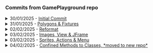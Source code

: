 <h3>Commits from GamePlayground repo</h3>
<details>
  <summary>30/01/2025 - <a href="https://github.com/A1exSm/GamePlayground/commit/d55320c243c27dc3dc19cf69b1122e42e800d7db" target="_blank">Initial Commit</a></summary>
  <p>No details (check other ones)</p>
</details>

<details>
  <summary>31/01/2025 - <a href="https://github.com/A1exSm/GamePlayground/commit/366571c3cd416b61fb4a0390a0786c9cc68f42b9" target="_blank">Polygons & Fixtures</a></summary>
  <p>
  + polygon<br>
  + player fixtures<br>
  / altered input override functions<br>
  + population function<br>
  + various changes
</p>
  
</details>
<details>
  <summary>02/02/2025 - <a href="https://github.com/A1exSm/GamePlayground/commit/aa8f0939cc793c3a044bb1089ac078ce9c2bd9bd" target="_blank">Reformat</a></summary>
  <p>
    / removed temp movement functions, re-introduced my one.
  </p>
</details>

<details>
  <summary>03/02/2025 - <a href="https://github.com/A1exSm/GamePlayground/commit/8df1ae49c820b2c5f6424f7d887d0e844164d8ab" target="_blank">Images, View & JFrame</a></summary>
  <p>
    / GameView class to handle UserView setup instead of viewSetup() method<br>
    / GameFrame class to handle JFrame setup instead of setupJFrame() method<br>
    - removed setupJFrame() & viewSetup() along with setup method section due to above two changes.<br>
    + background image<br>
    + player image<br>
    / images are not mine :)
  </p>
</details>

<details>
  <summary>03/02/2025 - <a href="https://github.com/A1exSm/GamePlayground/commit/b370221fa2db782d79be3fd773d372106135c9ea" target="_blank">Sprites, Actions & Menu</a></summary>
  <p>
    + Player class to extent walker, added left and right icon support & implementation.<br>
    + trampoline class<br>
    + timer for game time<br>
    / potential asset repository: https://kenney.nl<br>
    + open source gif sprites from various sources, converted from sprite sheets.<br>
    + game menu class to handle settings, only present setting as of right now is pause with a shortcut of ctrl + p<br>
    + game.animation direction and file based of player's velocity, if the player has a non-zero y-velocity the player game.animation falls/jumps accordingly to the x-direction. This is using stepListener.<br>
    + game remembers what position the player is facing and sets idle game.animation in that direction.<br>
    + timer to stop the attack gif 0.8s after execution<br>
    / gifs seem to be cached in memory and un-paused (I think this is the issue) causing gifs to be re-used, however my gifs only run once (an attempt at preventing some bugs) thus they can't be executed again, maybe using a separate declaration everytime will fix this (hopefully future me will remember this)<br>
    / FYI I used ezgif.com sprite sheet splitter to make the gifs, allows manipulation of frames, speed, colour etc... very useful.<br>
  </p>
</details>

<details>
  <summary>04/02/2025 - <a href="https://github.com/A1exSm/GamePlayground/commit/ed219732ef55b97c83a955565315125ceefcf9f6" target="_blank">Confined Methods to Classes, *moved to new repo*</a></summary>
  <p>No details (check other ones)</p>
</details>
